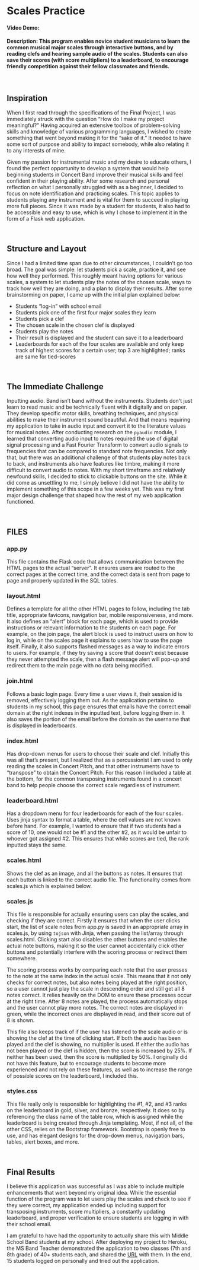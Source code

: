 # Scales Practice
#### Video Demo:
#### Description: This program enables novice student musicians to learn the common musical major scales through interactive buttons, and by reading clefs and hearing sample audio of the scales. Students can also save their scores (with score multipliers) to a leaderboard, to encourage friendly competition against their fellow classmates and friends.

<br>

## Inspiration
When I first read through the specifications of the Final Project, I was immediately struck with the question “How do I make my project meaningful?” Having acquired an extensive toolbox of problem-solving skills and knowledge of various programming languages, I wished to create something that went beyond making it for the “sake of it.” It needed to have some sort of purpose and ability to impact somebody, while also relating it to any interests of mine.

Given my passion for instrumental music and my desire to educate others, I found the perfect opportunity to develop a system that would help beginning students in Concert Band improve their musical skills and feel confident in their playing ability. After some research and personal reflection on what I personally struggled with as a beginner, I decided to focus on note identification and practicing scales. This topic applies to students playing any instrument and is vital for them to succeed in playing more full pieces. Since it was made by a student for students, it also had to be accessible and easy to use, which is why I chose to implement it in the form of a Flask web application.

<br>

## Structure and Layout
Since I had a limited time span due to other circumstances, I couldn’t go too broad. The goal was simple: let students pick a scale, practice it, and see how well they performed. This roughly meant having options for various scales, a system to let students play the notes of the chosen scale, ways to track how well they are doing, and a plan to display their results. After some brainstorming on paper, I came up with the initial plan explained below:

- Students “log-in” with school email
- Students pick one of the first four major scales they learn
- Students pick a clef
- The chosen scale in the chosen clef is displayed
- Students play the notes
- Their result is displayed and the student can save it to a leaderboard
- Leaderboards for each of the four scales are available and only keep track of highest scores for a certain user; top 3 are highlighted; ranks are same for tied-scores

<br>

## The Immediate Challenge

Inputting audio. Band isn’t band without the instruments. Students don't just learn to read music and be technically fluent with it digitally and on paper. They develop specific motor skills, breathing techniques, and physical abilities to make their instrument sound beautiful. And that means requiring my application to take in audio input and convert it to the literature values for musical notes. After conducting research on the `pyaudio` module, I learned that converting audio input to notes required the use of digital signal processing and a Fast Fourier Transform to convert audio signals to frequencies that can be compared to standard note frequencies. Not only that, but there was an additional challenge of that students play notes back to back, and instruments also have features like timbre, making it more difficult to convert audio to notes. With my short timeframe and relatively newfound skills, I decided to stick to clickable buttons on the site. While it did come as unsettling to me, I simply believe I did not have the ability to implement something of this scope in a few weeks yet. This was my first major design challenge that shaped how the rest of my web application functioned.

<br>

## FILES

### app.py
This file contains the Flask code that allows communication between the HTML pages to the actual “server”. It ensures users are routed to the correct pages at the correct time, and the correct data is sent from page to page and properly updated in the SQL tables.

### layout.html
Defines a template for all the other HTML pages to follow, including the tab title, appropriate favicons, navigation bar, mobile responsiveness, and more. It also defines an “alert” block for each page, which is used to provide instructions or relevant information to the students on each page. For example, on the join page, the alert block is used to instruct users on how to log in, while on the scales page it explains to users how to use the page itself. Finally, it also supports flashed messages as a way to indicate errors to users. For example, if they try saving a score that doesn’t exist because they never attempted the scale, then a flash message alert will pop-up and redirect them to the main page with no data being modified.

### join.html
Follows a basic login page. Every time a user views it, their session id is removed, effectively logging them out. As the application pertains to students in my school, this page ensures that emails have the correct email domain at the right indexes in the inputted text, before logging them in. It also saves the portion of the email before the domain as the username that is displayed in leaderboards.

### index.html
Has drop-down menus for users to choose their scale and clef. Initially this was all that’s present, but I realized that as a percussionist I am used to only reading the scales in Concert Pitch, and that other instruments have to “transpose” to obtain the Concert Pitch. For this reason I included a table at the bottom, for the common transposing instruments found in a concert band to help people choose the correct scale regardless of instrument.

### leaderboard.html
Has a dropdown menu for four leaderboards for each of the four scales. Uses jinja syntax to format a table, where the cell values are not known before hand. For example, I wanted to ensure that if two students had a score of 10, one would not be #1 and the other #2, as it would be unfair to whoever got assigned #2. This ensures that while scores are tied, the rank inputted stays the same.

### scales.html
Shows the clef as an image, and all the buttons as notes. It ensures that each button is linked to the correct audio file. The functionality comes from scales.js which is explained below.

### scales.js
This file is responsible for actually ensuring users can play the scales, and checking if they are correct. Firstly it ensures that when the user clicks start, the list of scale notes from app.py is saved in an appropriate array in scales.js, by using `tojson` with Jinja, when passing the list/array through scales.html. Clicking start also disables the other buttons and enables the actual note buttons, making it so the user cannot accidentally click other buttons and potentially interfere with the scoring process or redirect them somewhere.

The scoring process works by comparing each note that the user presses to the note at the same index in the actual scale. This means that it not only checks for correct notes, but also notes being played at the right position, so a user cannot just play the scale in descending order and still get all 8 notes correct. It relies heavily on the DOM to ensure these processes occur at the right time. After 8 notes are played, the process automatically stops and the user cannot play more notes. The correct notes are displayed in green, while the incorrect ones are displayed in read, and their score out of 8 is shown.

This file also keeps track of if the user has listened to the scale audio or is showing the clef at the time of clicking start. If both the audio has been played and the clef is showing, no multiplier is used. If either the audio has not been played or the clef is hidden, then the score is increased by 25%. If neither has been used, then the score is multiplied by 50%. I originally did not have this feature, but to encourage students to become more experienced and not rely on these features, as well as to increase the range of possible scores on the leaderboard, I included this.

### styles.css
This file really only is responsible for highlighting the #1, #2, and #3 ranks on the leaderboard in gold, silver, and bronze, respectively. It does so by referencing the class name of the table row, which is assigned while the leaderboard is being created through Jinja templating. Most, if not all, of the other CSS, relies on the Bootstrap framework. Bootstrap is openly free to use, and has elegant designs for the drop-down menus, navigation bars, tables, alert boxes, and more.

<br>

## Final Results

I believe this application was successful as I was able to include multiple enhancements that went beyond my original idea. While the essential function of the program was to let users play the scales and check to see if they were correct, my application ended up including support for transposing instruments, score multipliers, a constantly updating leaderboard, and proper verification to ensure students are logging in with their school email.

I am grateful to have had the opportunity to actually share this with Middle School Band students at my school. After deploying my project to Heroku, the MS Band Teacher demonstrated the application to two classes (7th and 8th grade) of 40+ students each, and shared the [URL](https://scales-practice.herokuapp.com/) with them. In the end, 15 students logged on personally and tried out the application.

